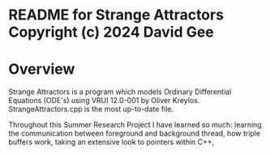 README for Strange Attractors 
Copyright (c) 2024 David Gee
========================================================================

Overview
========
Strange Attractors is a program which models Ordinary Differential Equations (ODE's) using VRUI 12.0-001 by Oliver Kreylos. StrangeAttractors.cpp is the most up-to-date file. 

Throughout this Summer Research Project I have learned so much: learning the communication between foreground and background thread, how triple buffers work, taking an extensive look to pointers within C++, 
